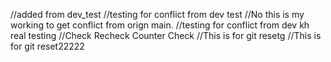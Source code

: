 //added from dev_test
//testing for conflict from dev test
//No this is my working to get conflict from orign main.
//testing for conflict from dev kh real testing
//Check Recheck Counter Check
//This is for git resetg
//This is for git reset22222

